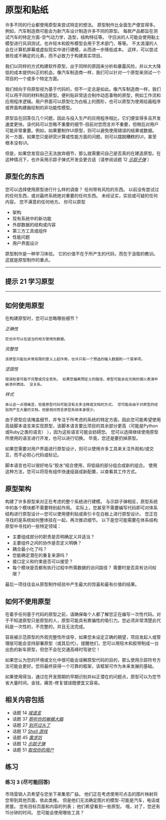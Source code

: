 # 原型和贴纸
<!-- 2020.03.14 -->

许多不同的行业都使用原型来尝试特定的想法。 原型制作比全面生产便宜得多。 例如，汽车制造商可能会为新汽车设计制造许多不同的原型。 每款产品都旨在测试汽车的特定方面-空气动力学，造型，结构特征等。 守旧派的人可能会使用黏土模型进行风洞测试，也许轻木和胶布模型会用于艺术部门，等等。 不太浪漫的人会在计算机屏幕或虚拟现实中进行建模，从而进一步降低成本。 这样，可以尝试冒险或不确定的元素，而不必致力于构建真实项目。

我们以同样的方式构建软件原型，出于同样的原因来分析和暴露风险，并以大大降低的成本提供纠正的机会。像汽车制造商一样，我们可以针对一个原型来测试一个项目的一个或多个特定方面。

我们倾向于将原型视为基于代码的，但不一定总是如此。像汽车制造商一样，我们可以用不同的材料制造原型。便利贴非常适合制作动态事物的原型，例如工作流和应用程序逻辑。用户界面可以原型化为白板上的图形，也可以原型为使用绘画程序或界面构建器绘制的非功能性模型。

原型旨在回答仅几个问题，因此与投入生产的应用程序相比，它们便宜得多且开发速度更快。该代码可以忽略不重要的细节-目前对您而言并不重要，但稍后对用户可能非常重要。例如，如果要制作UI原型，则可以避免使用错误的结果或数据。另一方面，如果您只是研究计算或性能方面的问题，则可以摆脱糟糕的UI，甚至根本没有UI。

但是，如果您发现自己无法放弃细节，那么就需要问自己是否真的在建造原型。在这种情况下，也许采用示踪子弹式开发会更合适（请参阅话题 12 [_示踪子弹_](./示踪子弹.md) ）

## 原型化的东西

您可以选择使用原型进行什么样的调查？ 任何带有风险的东西。 以前没有尝试过的任何东西，或对最终系统绝对重要的任何东西。 未经证实，实验或可疑的任何内容。 您不满意的任何地方。 你可以原型

- 架构
- 现有系统中的新功能
- 外部数据的结构或内容
- 第三方工具或组件
- 性能问题
- 用户界面设计

原型制作是一种学习体验。 它的价值不在于所产生的代码，而在于汲取的教训。 这就是原型制作的重点。


---
## 提示 21 学习原型
---

## 如何使用原型

在构建原型时，您可以忽略哪些细节？

  _正确性_

    您也许可以在适当的地方使用伪数据。

  _完整性_

    该原型只能在非常有限的意义上起作用，也许只有一个预选的输入数据和一个菜单项。

  _坚固性_

    错误检查可能不完整或完全丢失。 如果您偏离预定义的路径，原型可能会在光辉的烟火表演中崩溃并燃烧。 没关系。

  _样式_

    承认这一点很痛苦，但是原型代码可能没有太多注释或文档的方式。 您可能会由于对原型的经验而产生大量的文档，但是相对而言原型系统本身很少。

由于原型应该掩盖细节，并专注于所考虑的系统的特定方面，因此您可能希望使用高级脚本语言来实现原型，该脚本语言要比项目的其余部分更高（可能是Python或Ruby之类的语言） ），因为这些语言可能会妨碍您。 您可以选择继续使用原型所使用的语言进行开发，也可以进行切换。 毕竟，您还是要扔掉原型。

如果您需要对用户界面进行原型设计，则可以使用许多工具来关注外观和/或交互，而不必担心代码或标记。

脚本语言也可以很好地与“胶水”结合使用，将低级的部分组合成新的组合。 使用这种方法，您可以将现有组件快速组装成新配置，以查看其工作方式。

## 原型架构

构建了许多原型来对正在考虑的整个系统进行建模。 与示踪子弹相反，原型系统中的各个模块都不需要特别起作用。 实际上，您甚至不需要编写代码即可对体系结构进行原型设计—您可以使用便利贴或索引卡在白板上进行原型设计。 您正在寻找的是系统如何整体挂在一起，再次推迟细节。 以下是您可能需要在体系结构原型中寻找的一些特定领域：

- 主要组成部分的职责是否明确定义并适当？
- 主要组件之间的协作是否定义明确？
- 耦合最小化了吗？
- 您能确定潜在的重复来源吗？
- 接口定义和约束是否可以接受？
- 每个模块是否都有执行过程中所需数据的访问路径？ 需要时是否具有访问权限？

最后一项往往会从原型制作经验中产生最大的惊喜和最有价值的结果。

## 如何不使用原型

在着手任何基于代码的原型之前，请确保每个人都了解您正在编写一次性代码。对于不知道原型只是原型的人，原型可能具有欺骗性的吸引力。您必须非常清楚此代码是一次性的，不完整的，并且无法完成。

容易被示范原型的外观完整性所误导，如果您未设定正确的期望，项目发起人或管理层可能会坚持部署原型（或其后代）。提醒他们，您可以用轻木和胶带制成一台出色的新车原型，但您不会在交通高峰时驾驶它！

如果您认为您的环境或文化中很可能会误解原型代码的目的，那么使用示踪符号方法可能会更好。您将最终获得一个可靠的框架，该框架可作为未来发展的基础。

如果使用得当，通过在开发周期的早期识别并纠正潜在的问题点，原型可以为您节省大量时间，金钱，痛苦-修复错误既便宜又容易。

## 相关内容包括

- 话题 14 [_域语言_](./域语言.md)
- 话题 37 [_聆听你的蜥蜴大脑_](../Chapter7/聆听你的蜥蜴大脑.md)
- 话题 27 [_别开过头了_](../Chapter4/别开过头了.md)
- 话题 17 [_Shell 游戏_](../Chapter3/shell.md)
- 话题 45 [_需求坑_](../Chapter8/需求坑.md)
- 话题 12 [_示踪子弹_](./示踪子弹.md)
- 话题 51 [_取悦你的用户_](../Chapter9/取悦你的用户.md)

## 练习
### 练习 3 (尽可能回答)

市场营销人员希望与您坐下来集思广益。 他们正在考虑使用可点击的图片映射将您带到其他页面，依此类推。 但是他们无法确定图片的模型-可能是汽车，电话或房屋。 您有目标页面和内容的列表； 他们希望看到一些原型。 哦，对了，您还有15分钟的时间。 您可能会使用哪些工具？
